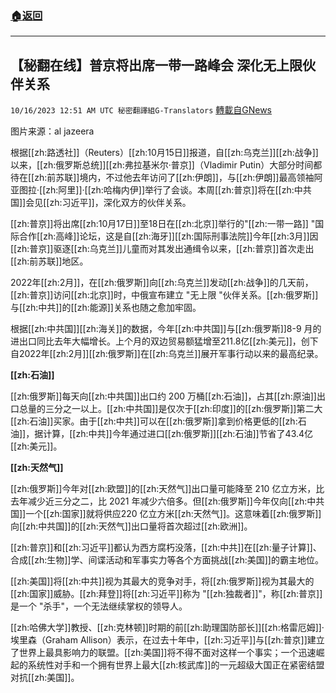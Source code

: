 ###  [:house:返回](README.md)
---


## 【秘翻在线】普京将出席一带一路峰会 深化无上限伙伴关系
`10/16/2023 12:51 AM UTC 秘密翻譯組G-Translators` [轉載自GNews](https://gnews.org/articles/1837958)

图片来源：al jazeera
   
根据[[zh:路透社]]（Reuters）[[zh:10月15日]]报道，自[[zh:乌克兰]][[zh:战争]]以来，[[zh:俄罗斯总统]][[zh:弗拉基米尔·普京]]（Vladimir Putin）大部分时间都待在[[zh:前苏联]]境内，不过他去年访问了[[zh:伊朗]]，与[[zh:伊朗]]最高领袖阿亚图拉·[[zh:阿里]]·[[zh:哈梅内伊]]举行了会谈。本周[[zh:普京]]将在[[zh:中共国]]会见[[zh:习近平]]，深化双方的伙伴关系。

[[zh:普京]]将出席[[zh:10月17日]]至18日在[[zh:北京]]举行的"[[zh:一带一路]] "国际合作[[zh:高峰]]论坛，这是自[[zh:海牙]][[zh:国际刑事法院]]今年[[zh:3月]]因[[zh:普京]]驱逐[[zh:乌克兰]]儿童而对其发出通缉令以来，[[zh:普京]]首次走出[[zh:前苏联]]地区。

2022年[[zh:2月]]，在[[zh:俄罗斯]]向[[zh:乌克兰]]发动[[zh:战争]]的几天前，[[zh:普京]]访问[[zh:北京]]时，中俄宣布建立 "无上限 "伙伴关系。[[zh:俄罗斯]]与[[zh:中共]]的[[zh:能源]]关系也随之愈加牢固。

根据[[zh:中共国]][[zh:海关]]的数据，今年[[zh:中共国]]与[[zh:俄罗斯]]8-9 月的进出口同比去年大幅增长。上个月的双边贸易额猛增至211.8亿[[zh:美元]]，创下自2022年[[zh:2月]][[zh:俄罗斯]]在[[zh:乌克兰]]展开军事行动以来的最高纪录。

**[[zh:石油]]**

[[zh:俄罗斯]]每天向[[zh:中共国]]出口约 200 万桶[[zh:石油]]，占其[[zh:原油]]出口总量的三分之一以上。[[zh:中共国]]是仅次于[[zh:印度]]的[[zh:俄罗斯]]第二大[[zh:石油]]买家。由于[[zh:中共]]可以在[[zh:俄罗斯]]拿到价格更低的[[zh:石油]]，据计算，[[zh:中共]]今年通过进口[[zh:俄罗斯]][[zh:石油]]节省了43.4亿[[zh:美元]]。

**[[zh:天然气]]**

[[zh:俄罗斯]]今年对[[zh:欧盟]]的[[zh:天然气]]出口量可能降至 210 亿立方米，比去年减少近三分之二，比 2021 年减少六倍多。但[[zh:俄罗斯]]今年仅向[[zh:中共国]]一个[[zh:国家]]就将供应220 亿立方米[[zh:天然气]]。这意味着[[zh:俄罗斯]]向[[zh:中共国]]的[[zh:天然气]]出口量将首次超过[[zh:欧洲]]。

[[zh:普京]]和[[zh:习近平]]都认为西方腐朽没落，[[zh:中共]]在[[zh:量子计算]]、合成[[zh:生物]]学、间谍活动和军事实力等各个方面挑战[[zh:美国]]的霸主地位。

[[zh:美国]]将[[zh:中共]]视为其最大的竞争对手，将[[zh:俄罗斯]]视为其最大的[[zh:国家]]威胁。[[zh:拜登]]将[[zh:习近平]]称为 "[[zh:独裁者]]"，称[[zh:普京]]是一个 "杀手"，一个无法继续掌权的领导人。

[[zh:哈佛大学]]教授、[[zh:克林顿]]时期的前[[zh:助理国防部长]][[zh:格雷厄姆]]·埃里森（Graham Allison）表示，在过去十年中，[[zh:习近平]]与[[zh:普京]]建立了世界上最具影响力的联盟。[[zh:美国]]将不得不面对这样一个事实；一个迅速崛起的系统性对手和一个拥有世界上最大[[zh:核武库]]的一元超级大国正在紧密结盟对抗[[zh:美国]]。
